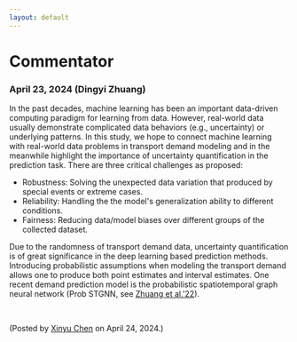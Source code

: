 ```yaml
---
layout: default
---
```


# Commentator

### April 23, 2024 (Dingyi Zhuang)

In the past decades, machine learning has been an important data-driven computing paradigm for learning from data. However, real-world data usually demonstrate complicated data behaviors (e.g., uncertainty) or underlying patterns. In this study, we hope to connect machine learning with real-world data problems in transport demand modeling and in the meanwhile highlight the importance of uncertainty quantification in the prediction task. There are three critical challenges as proposed:

- Robustness: Solving the unexpected data variation that produced by special events or extreme cases.
- Reliability: Handling the the model's generalization ability to different conditions.
- Fairness: Reducing data/model biases over different groups of the collected dataset.

Due to the randomness of transport demand data, uncertainty quantification is of great significance in the deep learning based prediction methods. Introducing probabilistic assumptions when modeling the transport demand allows one to produce both point estimates and interval estimates. One recent demand prediction model is the probabilistic spatiotemporal graph neural network (Prob STGNN, see [Zhuang et al.'22](https://dl.acm.org/doi/pdf/10.1145/3534678.3539093)).

<br>

<p align="left">(Posted by <a href="https://xinychen.github.io/">Xinyu Chen</a> on April 24, 2024.)</p>
